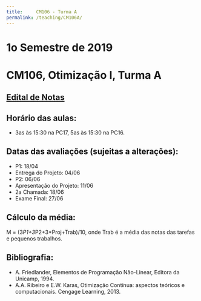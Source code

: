 ```yaml
---
title:     CM106 - Turma A
permalink: /teaching/CM106A/
---
```

# 1o Semestre de 2019
# CM106, Otimização I, Turma A

## [Edital de Notas](https://docs.google.com/spreadsheets/d/e/2PACX-1vRNI9IuZKBmJnrGOZyqIKr-wQ2LsyMGfY6PNG3SEnKZ_A4ZLfeYJ3w7XlTlEWT9nmyC-ajDEqjT1n8I/pubhtml?gid=1531258652&single=true)

## Horário das aulas:
- 3as às 15:30 na PC17, 5as às 15:30 na PC16.

## Datas das avaliações (sujeitas a alterações):
- P1: 18/04
- Entrega do Projeto: 04/06
- P2: 06/06
- Apresentação do Projeto: 11/06
- 2a Chamada: 18/06
- Exame Final: 27/06

## Cálculo da média:
M = (3*P1+3*P2+3*Proj+Trab)/10, onde Trab é a média das notas das tarefas e pequenos trabalhos.

## Bibliografia:
- A. Friedlander, Elementos de Programação Não-Linear, Editora da Unicamp, 1994.
- A.A. Ribeiro e E.W. Karas, Otimização Contínua: aspectos teóricos e computacionais. Cengage Learning, 2013.
